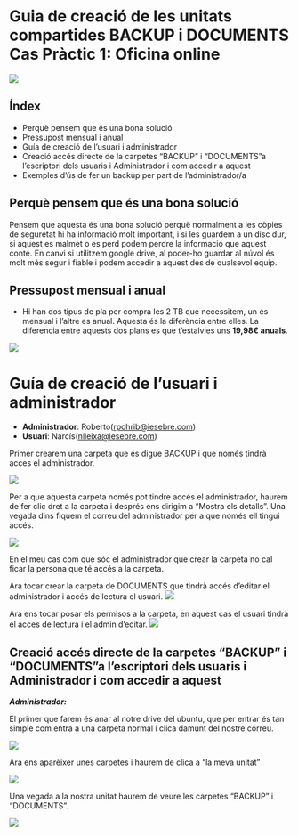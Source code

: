 # Guia de creació de les unitats compartides BACKUP i DOCUMENTS Cas Pràctic 1: Oficina online
![](driveportada.png)



## Índex


* Perquè pensem que és una bona solució
* Pressupost mensual i anual
* Guía de creació de l’usuari i administrador
* Creació accés directe de la carpetes “BACKUP” i “DOCUMENTS”a l’escriptori dels usuaris i Administrador i com accedir a aquest
* Exemples d’ús de fer un backup per part de l’administrador/a

## Perquè pensem que és una bona solució

Pensem que aquesta és una bona solució perquè normalment a les còpies de seguretat hi ha informació molt important, i si les guardem a un disc dur, si aquest es malmet o es perd podem perdre la informació que aquest conté.
En canvi si utilitzem google drive, al poder-ho guardar al núvol és molt més segur i fiable i podem accedir a aquest des de qualsevol equip.


## Pressupost mensual i anual

* Hi han dos tipus de pla per compra les 2 TB que necessitem, un és mensual i l’altre es anual. Aquesta és la diferència entre elles. La diferencia entre aquests dos plans es que t’estalvies uns **19,98€ anuals**.

![](fotopressupost.png)


# Guía de creació de l’usuari i administrador

 * **Administrador**: Roberto(rpohrib@iesebre.com)
 * **Usuari**: Narcís(nlleixa@iesebre.com)

Primer crearem una carpeta que és digue BACKUP i que només tindrà acces el administrador.

![](BACKUP1.png)


Per a que aquesta carpeta només pot tindre accés el administrador, haurem de fer clic dret a la carpeta i després ens dirigim a “Mostra els detalls”. Una vegada dins fiquem el correu del administrador per a que només ell tingui accés.


![](BACKUP2.png)

En el meu cas com que sóc el administrador que crear la carpeta no cal ficar la persona que té accés a la carpeta.




Ara tocar crear la carpeta de DOCUMENTS que tindrà accés d’editar el administrador i accés de lectura el usuari.
![](DOCUMENTS1.png)

Ara ens tocar posar els permisos a la carpeta, en aquest cas el usuari tindrà el acces de lectura i el admin d’editar.
![](DOCUMENTS2.png)


## Creació accés directe de la carpetes “BACKUP” i “DOCUMENTS”a l’escriptori dels usuaris i Administrador i com accedir a aquest

***Administrador:***

El primer que farem és anar al notre drive del ubuntu, que per entrar és tan simple com entra a una carpeta normal i clica damunt del nostre correu.

![](ADMIN1.png)

Ara ens aparèixer unes carpetes i haurem de clica a “la meva unitat”

![](ADMIN2.png)

Una vegada a la nostra unitat haurem de veure les carpetes “BACKUP” i “DOCUMENTS”.

![](ADMIN3.png)


